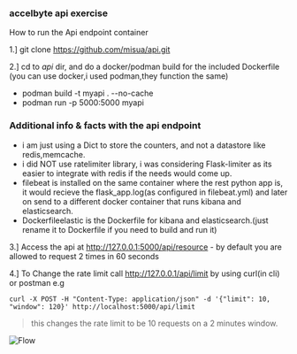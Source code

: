 ### accelbyte api exercise


How to run the Api endpoint container


1.] git clone https://github.com/misua/api.git


2.] cd to _api_ dir, and do a docker/podman build for the included Dockerfile (you can use docker,i used podman,they function the same)


   + podman build -t myapi . --no-cache
   + podman run -p 5000:5000 myapi


### Additional info & facts with the api endpoint
   - i am just using a Dict to store the counters, and not a datastore like redis,memcache.
   - i did NOT use ratelimiter library, i was considering Flask-limiter as its easier to integrate with redis if the needs would come up.
   - filebeat is installed on the same container where the rest python app is, it would recieve the flask_app.log(as configured in filebeat.yml) and
     later on send to a different docker container that runs kibana and elasticsearch.
   - Dockerfileelastic is the Dockerfile for kibana and elasticsearch.(just rename it to Dockerfile if you need to build and run it)



     
3.] Access the api at http://127.0.0.1:5000/api/resource - by default you are allowed to request 2 times in 60 seconds

4.] To Change the rate limit call http://127.0.0.1/api/limit by using curl(in cli) or postman e.g 


    curl -X POST -H "Content-Type: application/json" -d '{"limit": 10, "window": 120}' http://localhost:5000/api/limit

   > this changes the rate limit to be 10 requests on a 2 minutes window.

![Flow](https://raw.githubusercontent.com/misua/gmay_eggs/main/accelbyte.png)

